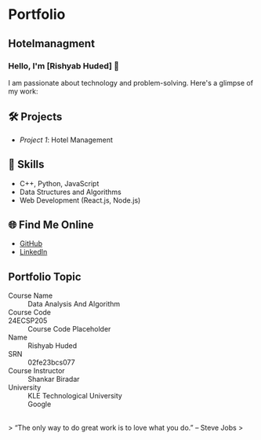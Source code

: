 # Portfolio

## Hotelmanagment


### Hello, I'm [Rishyab Huded] 👋

I am passionate about technology and problem-solving. Here's a glimpse of my work:

## 🛠 Projects
- *Project 1*: Hotel Management


## 🚀 Skills
- C++, Python, JavaScript
- Data Structures and Algorithms
- Web Development (React.js, Node.js)

## 🌐 Find Me Online
- [GitHub](https://github.com/your-github-KiranYBPatil)
- [LinkedIn](https://linkedin.com/in/your-linkedin-profile)

## Portfolio Topic

<dl>
<dt>Course Name</dt>
<dd>Data Analysis And Algorithm</dd>
<dt>Course Code</dt>
<dt>24ECSP205</dt>
<dd>Course Code Placeholder</dd>
<dt>Name</dt>
<dd>Rishyab Huded</dd>
<dt>SRN</dt>
<dd>02fe23bcs077</dd>
<dt>Course Instructor</dt>
<dd>Shankar Biradar</dd>
<dt>University</dt>
<dd>KLE Technological University</dd>
<dt></dt>
<dd>Google</dd>
</dl>

<br> 
> “The only way to do great work is to love what you do.” – Steve Jobs
>
